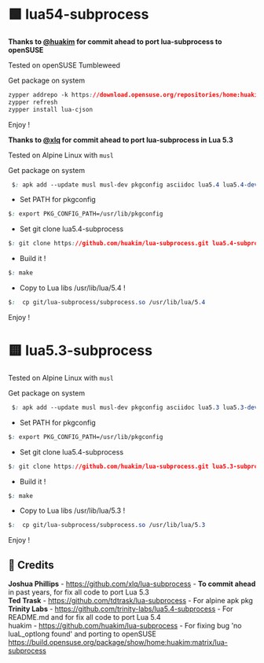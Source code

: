 # 🟩 lua54-subprocess

**Thanks to [@huakim](https://github.com/huakim/lua-subprocess) for commit ahead to port lua-subprocess to openSUSE**

Tested on openSUSE Tumbleweed

Get package on system

 ```css
zypper addrepo -k https://download.opensuse.org/repositories/home:huakim:matrix/openSUSE_Tumbleweed/home:huakim:matrix.repo
zypper refresh
zypper install lua-cjson
  ```

  Enjoy !

**Thanks to [@xlq](https://github.com/xlq/lua-subprocess) for commit ahead to port lua-subprocess in Lua 5.3**

Tested on Alpine Linux with `musl`

Get package on system

 ```css
  $: apk add --update musl musl-dev pkgconfig asciidoc lua5.4 lua5.4-dev lua5.4-libs
  ```
  
  - Set PATH for pkgconfig
  
  ```css
  $: export PKG_CONFIG_PATH=/usr/lib/pkgconfig
  ```
  
  - Set git clone lua5.4-subprocess
  
  ```css
  $: git clone https://github.com/huakim/lua-subprocess.git lua5.4-subprocess
  ```
  
  - Build it !
  
  ```css
  $: make
  ```
  
  - Copy to Lua libs /usr/lib/lua/5.4 !
  
  ```css
  $:  cp git/lua-subprocess/subprocess.so /usr/lib/lua/5.4
  ```
  Enjoy !
  
# 🟨 lua5.3-subprocess

Tested on Alpine Linux with `musl`

Get package on system

 ```css
  $: apk add --update musl musl-dev pkgconfig asciidoc lua5.3 lua5.3-dev lua5.3-libs
  ```
  
  - Set PATH for pkgconfig
  
  ```css
  $: export PKG_CONFIG_PATH=/usr/lib/pkgconfig
  ```
  
  - Set git clone lua5.4-subprocess
  
  ```css
  $: git clone https://github.com/huakim/lua-subprocess.git lua5.3-subprocess
  ```
  
  - Build it !
  
  ```css
  $: make
  ```
  
  - Copy to Lua libs /usr/lib/lua/5.3 !
  
  ```css
  $:  cp git/lua-subprocess/subprocess.so /usr/lib/lua/5.3
  ```
  Enjoy !

  <h2>🤝 Credits</h2>

**Joshua Phillips** - https://github.com/xlq/lua-subprocess - **To commit ahead** in past years, for fix all code to port Lua 5.3
<br>
**Ted Trask** - https://github.com/tdtrask/lua-subprocess - For alpine apk pkg
<br>
**Trinity Labs** - https://github.com/trinity-labs/lua5.4-subprocess - For README.md and for fix all code to port Lua 5.4
<br>
huakim - https://github.com/huakim/lua-subprocess - For fixing bug 'no luaL_optlong found' and porting to openSUSE
https://build.opensuse.org/package/show/home:huakim:matrix/lua-subprocess
<br>
